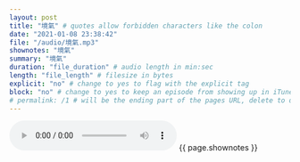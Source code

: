 ```yaml
---
layout: post
title: "境氣" # quotes allow forbidden characters like the colon
date: "2021-01-08 23:38:42"
file: "/audio/境氣.mp3"
shownotes: "境氣"
summary: "境氣"
duration: "file_duration" # audio length in min:sec
length: "file_length" # filesize in bytes
explicit: "no" # change to yes to flag with the explicit tag
block: "no" # change to yes to keep an episode from showing up in iTunes
# permalink: /1 # will be the ending part of the pages URL, delete to default to the title
---
```


<audio controls>
<source src="{{site.url}}{{site.baseurl}}{{ page.file }}" type="audio/x-mp3">
Your browser does not support the audio element.
</audio>
{{ page.shownotes }}

